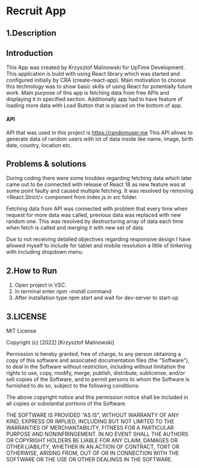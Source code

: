Recruit App
=======
1.Description
--------
## Introduction

This App was created by Krzysztof Malinowski for UpTime Development.
This application is build with using React library which was started and configured initially by CRA (create-react-app). Main motivation to choose this technology was to show basic skills of using React for potentially future work.
Main purpose of this app is fetching data from free APIs and displaying it in specified section. Additionally app had to have feature of loading more data with Load Button that is placed on the bottom of app. 

#### API

API that was used in this project is https://randomuser.me
This API allows to generate data of random users with lot of data inside like name, image, birth date, country, location etc.

## Problems & solutions

During coding there were some troubles regarding fetching data which later came out to be connected with release of React 18 as new feature was at some point faulty and caused multiple fetching. It was resolved by removing <React.Strict/> component from index.js in src folder.

Fetching data from API was connected with problem that every time when request for more data was called, previous data was replaced with new random one. This was resolved by destructuring array of data each time when fetch is called and merging it with new set of data.

Due to not receiving detailed objectives regarding responsive design I have allowed myself to include for tablet and mobile resolution a little of tinkering with including dropdown menu.

2.How to Run
--------
1. Open project in VSC.
2. In terminal enter *npm -install* command
3. After installation type *npm start* and wait for dev-server to start-up 

3.LICENSE
------

MIT License

Copyright (c) [2022] [Krzysztof Malinowski]

Permission is hereby granted, free of charge, to any person obtaining a copy
of this software and associated documentation files (the "Software"), to deal
in the Software without restriction, including without limitation the rights
to use, copy, modify, merge, publish, distribute, sublicense, and/or sell
copies of the Software, and to permit persons to whom the Software is
furnished to do so, subject to the following conditions:

The above copyright notice and this permission notice shall be included in all
copies or substantial portions of the Software.

THE SOFTWARE IS PROVIDED "AS IS", WITHOUT WARRANTY OF ANY KIND, EXPRESS OR
IMPLIED, INCLUDING BUT NOT LIMITED TO THE WARRANTIES OF MERCHANTABILITY,
FITNESS FOR A PARTICULAR PURPOSE AND NONINFRINGEMENT. IN NO EVENT SHALL THE
AUTHORS OR COPYRIGHT HOLDERS BE LIABLE FOR ANY CLAIM, DAMAGES OR OTHER
LIABILITY, WHETHER IN AN ACTION OF CONTRACT, TORT OR OTHERWISE, ARISING FROM,
OUT OF OR IN CONNECTION WITH THE SOFTWARE OR THE USE OR OTHER DEALINGS IN THE
SOFTWARE.
